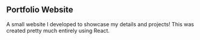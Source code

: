 ## Portfolio Website

A small website I developed to showcase my details and projects! This was created pretty much entirely using React.